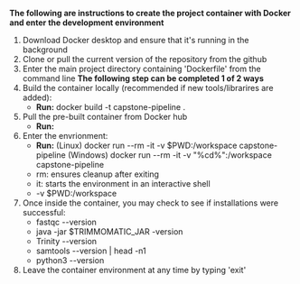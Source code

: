 **The following are instructions to create the project container with Docker and enter the development environment**

1. Download Docker desktop and ensure that it's running in the background
2. Clone or pull the current version of the repository from the github
3. Enter the main project directory containing 'Dockerfile' from the command line
**The following step can be completed 1 of 2 ways**
4. Build the container locally (recommended if new tools/librarires are added):
   - **Run:** docker build -t capstone-pipeline .
5. Pull the pre-built container from Docker hub
   - **Run:** 
7. Enter the envrionment:
   - **Run:** (Linux) docker run --rm -it -v $PWD:/workspace capstone-pipeline
              (Windows) docker run --rm -it -v "%cd%":/workspace capstone-pipeline
   - rm: ensures cleanup after exiting
   - it: starts the environment in an interactive shell
   - -v $PWD:/workspace 
8. Once inside the container, you may check to see if installations were successful:
   - fastqc --version
   - java -jar $TRIMMOMATIC_JAR -version
   - Trinity --version
   - samtools --version | head -n1 
   - python3 --version
9. Leave the container environment at any time by typing 'exit'
